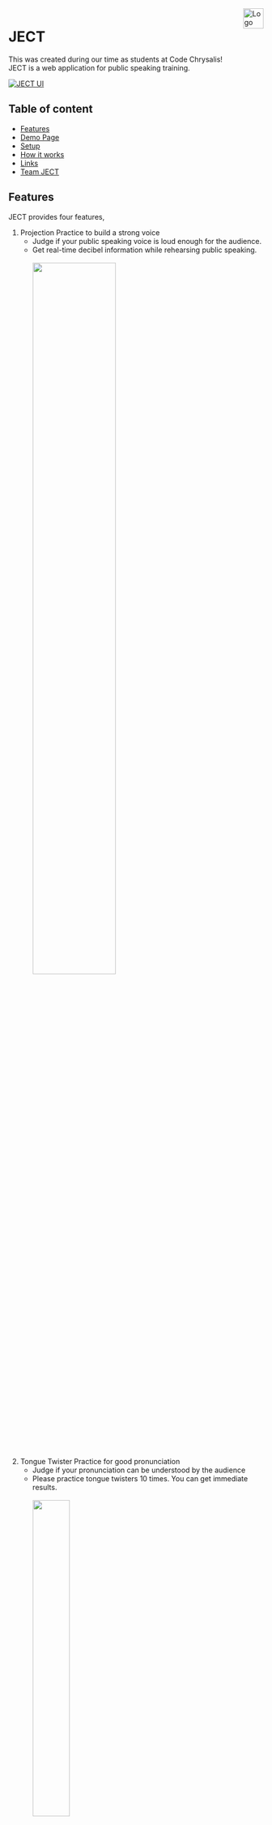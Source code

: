 <a href="https://ject.netlify.com/">
    <img src="https://user-images.githubusercontent.com/23233648/50394500-44635380-07a1-11e9-93f2-596e8b8b839f.png" alt="Logo" title="JECT" align="right" height="40" />
</a>

# JECT

This was created during our time as students at Code Chrysalis!<br>
JECT is a web application for public speaking training.

[![JECT UI](https://user-images.githubusercontent.com/23233648/50395178-bccc1380-07a5-11e9-8b00-ead2f3fe7da6.png)](https://ject.netlify.com/)

## Table of content

- [Features](#Features)
- [Demo Page](#Demo-Page)
- [Setup](#Setup)
- [How it works](#How-it-works)
- [Links](#links)
- [Team JECT](#Team-JECT)

## Features

JECT provides four features,

1. Projection Practice to build a strong voice
   - Judge if your public speaking voice is loud enough for the audience.
   - Get real-time decibel information while rehearsing public speaking.
     <br>
     <br>
     <img src="https://user-images.githubusercontent.com/23233648/50395465-7d9ec200-07a7-11e9-9792-e76ec8951c0c.png" height="60%" width="60%">
     <br>
     <br>
2. Tongue Twister Practice for good pronunciation
   - Judge if your pronunciation can be understood by the audience
   - Please practice tongue twisters 10 times. You can get immediate results.
     <br>
     <br>
     <img src="https://user-images.githubusercontent.com/23233648/50395656-cefb8100-07a8-11e9-97ab-3231dc61d21f.png" height="40%" width="40%">
     <br>
     <br>
3. Karaoke Mode for building confidence
   - Learn to think on your feet and keep talking! <br>Even if you prepare well, sometimes things go wrong. Don't be upset.
   - First you get a random topic and then be shown five random pictures continuously. You should keep talking for five minutes while you follow the topic.
     <br>
     <br>
     <img src="https://user-images.githubusercontent.com/23233648/50395687-0702c400-07a9-11e9-9c72-be07fcd96658.png" height="60%" width="60%">
     <br>
     <br>
4. Statistics
   - Analyze data to see where you can improve.
   - You can check each session or daily average.
     <br>
     <br>
     <img src="https://user-images.githubusercontent.com/23233648/50395723-3adde980-07a9-11e9-823f-95d88f96b890.png" height="80%" width="80%">
     <br>
     <br>

## Demo Page

[Demo Page](https://ject.netlify.com/) is here! You can practice public speaking!

## Setup

If you want to try JECT on your local machine, follow the instructions below.

1. Clone this repo

```
git clone https://github.com/cc6-ject/ject-frontend.git
```

2. Install all dependencies

```
cd ject-frontend
yarn
```

3. Start local server

```
yarn start
```

4. Go to browser and type "localhost:3000"

## How it works

- Frontend<br>
  React
- UI<br>
  MATERIAL-UI
- Speech Recognition<br>
  Web API
- Audio Context<br>
  Web API

## Links

- [Web Site](https://ject.netlify.com/)
- [React](https://reactjs.org/)
- [MATERIAL-UI](https://material-ui.com/)
- [MDN](https://developer.mozilla.org/en-US/)

## Team JECT

### Follow us on Github:

- [daenamkim](https://github.com/daenamkim)
- [egurinko](https://github.com/egurinko)
- [mp40](https://github.com/mp40)
